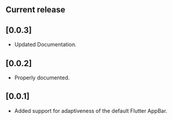 ## Current release
## [0.0.3]
- Updated Documentation.

## [0.0.2]
- Properly documented.

## [0.0.1]
- Added support for adaptiveness of the default Flutter AppBar.
